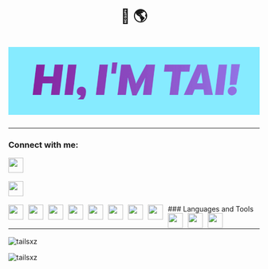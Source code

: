 <h1 align="center"> 👏 🌎 <br /><br /> <img src="/assets/Name.gif"> </h1>

---

<h3 align="left">Connect with me:</h3>
<p style="padding-right: 10px;">
          <a style="padding-right: 10px;" href="https://twitter.com/tailsdevin" target="blank"><img width="30px" height="30px" style="padding-right: 10px;" src="https://cdn.jsdelivr.net/gh/devicons/devicon/icons/twitter/twitter-original.svg" /></a>
</p>
<p style="padding-right: 10px;">
          <a style="padding-right: 10px;" href="https://www.linkedin.com/in/ptai/" target="blank"><img width="30px" height="30px" style="padding-right: 10px;" src="https://cdn.jsdelivr.net/gh/devicons/devicon/icons/linkedin/linkedin-original.svg" /></a>
</p>


</p>
### Languages and Tools

<img align="left" width="30px" height="30px" style="padding-right: 10px;" src="https://cdn.jsdelivr.net/gh/devicons/devicon/icons/javascript/javascript-original.svg" />
<img align="left" width="30px" height="30px" style="padding-right: 10px;" src="https://cdn.jsdelivr.net/gh/devicons/devicon/icons/react/react-original.svg" />
<img align="left" width="30px" height="30px" style="padding-right: 10px;" src="https://cdn.jsdelivr.net/gh/devicons/devicon/icons/nodejs/nodejs-original.svg" />
<img align="left" width="30px" height="30px" style="padding-right: 10px;" src="https://cdn.jsdelivr.net/gh/devicons/devicon/icons/css3/css3-original.svg" />
<img align="left" width="30px" height="30px" style="padding-right: 10px;" src="https://cdn.jsdelivr.net/gh/devicons/devicon/icons/html5/html5-original.svg" />
<img align="left" width="30px" height="30px" style="padding-right: 10px;" src="https://cdn.jsdelivr.net/gh/devicons/devicon/icons/mongodb/mongodb-original.svg" />
<img align="left" width="30px" height="30px" style="padding-right: 10px;" src="https://cdn.jsdelivr.net/gh/devicons/devicon/icons/git/git-original.svg" />
<img align="left" width="30px" height="30px" style="padding-right: 10px;" src="https://cdn.jsdelivr.net/gh/devicons/devicon/icons/linux/linux-original.svg" />
<img align="left" width="30px" height="30px" style="padding-right: 10px;" src="https://cdn.jsdelivr.net/gh/devicons/devicon/icons/docker/docker-original-wordmark.svg" />
<img align="left" width="30px" height="30px" style="padding-right: 10px;" src="https://cdn.jsdelivr.net/gh/devicons/devicon/icons/babel/babel-original.svg" />
<img align="left" width="30px" height="30px" style="padding-right: 10px;" src="https://cdn.jsdelivr.net/gh/devicons/devicon/icons/webpack/webpack-original.svg" />
<br />
<br />
          
---

<p><img align="center" src="https://github-readme-stats.vercel.app/api/top-langs?username=tailsxz&show_icons=true&theme=synthwave&title_color=0a0c10&text_color=0a0c10&bg_color=85ebff&hide_border=true&cache_seconds=1800&locale=en&layout=compact" alt="tailsxz" />  </p>

<p><img align="center" src="https://github-readme-streak-stats.herokuapp.com/?user=tailsxz&theme=ocean-gradient" alt="tailsxz" />  </p>
